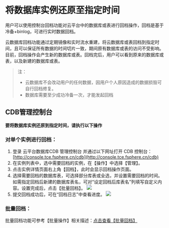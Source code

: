 # 将数据库实例还原至指定时间

用户可以使用控制台回档功能对云平台中的数据库或表进行回档操作，回档是基于冷备+binlog，可进行实时数据回档。

云数据库回档功能通过定期镜像和实时流水重建，将云数据库或表回档到指定时间，且可以保证所有数据的时间切片一致，期间原有数据库或表的访问不受影响。
目前，回档操作会产生新的数据库或表。回档完后，用户可以看到原来的数据库或表，以及新建的数据库或表。

>注：
>
>* 云数据库不会改动用户的任何数据，因用户个人原因造成的数据损毁可自行回档修复。
>* 数据库需要至少成功冷备一次，才能发起回档

## CDB管理控制台
**要将数据库实例还原到指定时间，请执行以下操作**

### 对单个实例进行回档：
1. 登录 云平台数据库CDB 管理控制台 并通过以下网址打开 CDB 控制台：[http://console.tce.fsphere.cn/cdb](http://console.tce.fsphere.cn/cdb)
2. 在实例列表中，选中需要回档的实例，在【操作】中选择【管理】。
3. 点击实例详情页面右上角【回档】，此时会显示回档操作页面。
4. 选择需要回档的数据库表，可选择部分库表或全选，并设置需要回档的时间。如需指定回档后新建的数据库表名，可对“设定回档后库表名”列填写自定义内容。设置完成后，点击【批量回档】。
![](https://mc.qcloudimg.com/static/img/0337bf681fe69b9c05bf97040f8188a9/image.png)
5. 提交回档成功后，可在“回档日志”中查看进度。
![](https://mc.qcloudimg.com/static/img/eae743ae57be74cc901b398ceea75665/image.png)

### 批量回档：
批量回档功能可参考【批量操作】相关描述：[点击查看【批量回档】](http://tce.fsphere.cn/document/product/236/7262#2.E6.89.B9.E9.87.8F.E5.9B.9E.E6.A1.A3 "点击查看【批量回档】")